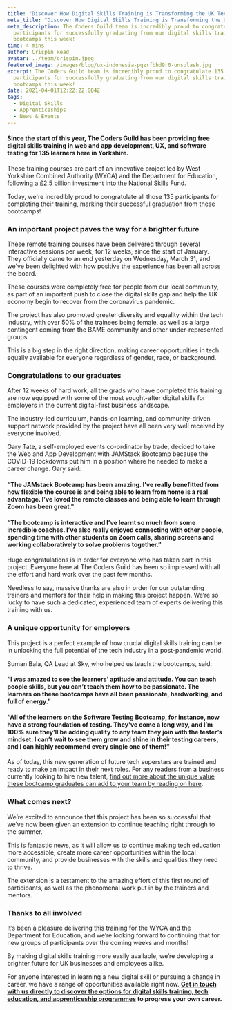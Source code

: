 ```yaml
---
title: "Discover How Digital Skills Training is Transforming the UK Tech Sector "
meta_title: "Discover How Digital Skills Training is Transforming the UK Tech Sector "
meta_description: The Coders Guild team is incredibly proud to congratulate 135
  participants for successfully graduating from our digital skills training
  bootcamps this week!
time: 4 mins
author: Crispin Read
avatar: ../team/crispin.jpeg
featured_image: /images/blog/ux-indonesia-pqzrfbhd9r0-unsplash.jpg
excerpt: The Coders Guild team is incredibly proud to congratulate 135
  participants for successfully graduating from our digital skills training
  bootcamps this week!
date: 2021-04-01T12:22:22.804Z
tags:
  - Digital Skills
  - Apprenticeships
  - News & Events
---
```

#### Since the start of this year, The Coders Guild has been providing free digital skills training in web and app development, UX, and software testing for 135 learners here in Yorkshire.

These training courses are part of an innovative project led by West Yorkshire Combined Authority (WYCA) and the Department for Education, following a £2.5 billion investment into the National Skills Fund. 

Today, we're incredibly proud to congratulate all those 135 participants for completing their training, marking their successful graduation from these bootcamps! 

### An important project paves the way for a brighter future

These remote training courses have been delivered through several interactive sessions per week, for 12 weeks, since the start of January. They officially came to an end yesterday on Wednesday, March 31, and we've been delighted with how positive the experience has been all across the board.

These courses were completely free for people from our local community, as part of an important push to close the digital skills gap and help the UK economy begin to recover from the coronavirus pandemic.

The project has also promoted greater diversity and equality within the tech industry, with over 50% of the trainees being female, as well as a large contingent coming from the BAME community and other under-represented groups.

This is a big step in the right direction, making career opportunities in tech equally available for everyone regardless of gender, race, or background. 

### Congratulations to our graduates

After 12 weeks of hard work, all the grads who have completed this training are now equipped with some of the most sought-after digital skills for employers in the current digital-first business landscape. 

The industry-led curriculum, hands-on learning, and community-driven support network provided by the project have all been very well received by everyone involved.

Gary Tate, a self-employed events co-ordinator by trade, decided to take the Web and App Development with JAMStack Bootcamp because the COVID-19 lockdowns put him in a position where he needed to make a career change. Gary said:

#### “The JAMstack Bootcamp has been amazing. I’ve really benefitted from how flexible the course is and being able to learn from home is a real advantage. I’ve loved the remote classes and being able to learn through Zoom has been great."

#### “The bootcamp is interactive and I’ve learnt so much from some incredible coaches. I’ve also really enjoyed connecting with other people, spending time with other students on Zoom calls, sharing screens and working collaboratively to solve problems together.”

Huge congratulations is in order for everyone who has taken part in this project. Everyone here at The Coders Guild has been so impressed with all the effort and hard work over the past few months.

Needless to say, massive thanks are also in order for our outstanding trainers and mentors for their help in making this project happen. We’re so lucky to have such a dedicated, experienced team of experts delivering this training with us. 

### A unique opportunity for employers

This project is a perfect example of how crucial digital skills training can be in unlocking the full potential of the tech industry in a post-pandemic world.

Suman Bala, QA Lead at Sky, who helped us teach the bootcamps, said: 

#### “I was amazed to see the learners’ aptitude and attitude. You can teach people skills, but you can’t teach them how to be passionate. The learners on these bootcamps have all been passionate, hardworking, and full of energy.”

#### “All of the learners on the Software Testing Bootcamp, for instance, now have a strong foundation of testing. They've come a long way, and I’m 100% sure they’ll be adding quality to any team they join with the tester’s mindset. I can’t wait to see them grow and shine in their testing careers, and I can highly recommend every single one of them!”

As of today, this new generation of future tech superstars are trained and ready to make an impact in their next roles. For any readers from a business currently looking to hire new talent, [find out more about the unique value these bootcamp graduates can add to your team by reading on here](https://thecodersguild.org.uk/blog/yorkshire-is-the-driving-force-behind-the-future-of-the-uk-tech-industry/).

### What comes next?

We’re excited to announce that this project has been so successful that we’ve now been given an extension to continue teaching right through to the summer. 

This is fantastic news, as it will allow us to continue making tech education more accessible, create more career opportunities within the local community, and provide businesses with the skills and qualities they need to thrive.

The extension is a testament to the amazing effort of this first round of participants, as well as the phenomenal work put in by the trainers and mentors.

### Thanks to all involved

It’s been a pleasure delivering this training for the WYCA and the Department for Education, and we’re looking forward to continuing that for new groups of participants over the coming weeks and months! 

By making digital skills training more easily available, we’re developing a brighter future for UK businesses and employees alike.

For anyone interested in learning a new digital skill or pursuing a change in career, we have a range of opportunities available right now. **[Get in touch with us directly to discover the options for digital skills training, tech education, and apprenticeship programmes](https://thecodersguild.org.uk/contact-us/) to progress your own career.**
